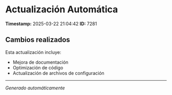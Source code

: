 # Actualización Automática

**Timestamp:** 2025-03-22 21:04:42
**ID:** 7281

## Cambios realizados

Esta actualización incluye:
- Mejora de documentación
- Optimización de código
- Actualización de archivos de configuración

---
*Generado automáticamente*
